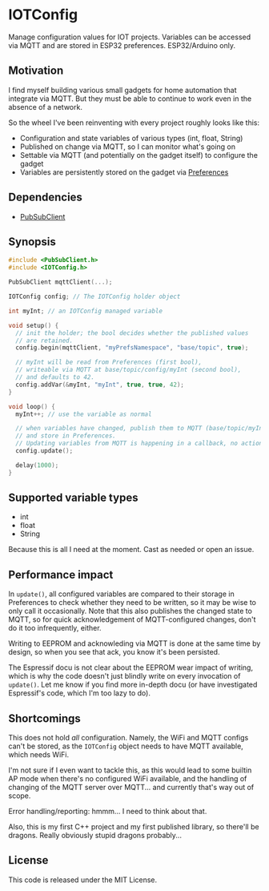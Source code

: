 # IOTConfig

Manage configuration values for IOT projects. Variables can be
accessed via MQTT and are stored in ESP32 preferences. ESP32/Arduino
only.

## Motivation

I find myself building various small gadgets for home automation that
integrate via MQTT. But they must be able to continue to work even in
the absence of a network.

So the wheel I've been reinventing with every project roughly looks
like this:

* Configuration and state variables of various types (int,
  float, String)
* Published on change via MQTT, so I can monitor what's going on
* Settable via MQTT (and potentially on the gadget itself) to
  configure the gadget
* Variables are persistently stored on the gadget via [Preferences](https://docs.espressif.com/projects/arduino-esp32/en/latest/tutorials/preferences.html)

## Dependencies

* [PubSubClient](https://github.com/knolleary/pubsubclient)

## Synopsis

```c++
#include <PubSubClient.h>
#include <IOTConfig.h>

PubSubClient mqttClient(...);

IOTConfig config; // The IOTConfig holder object

int myInt; // an IOTConfig managed variable

void setup() {
  // init the holder; the bool decides whether the published values
  // are retained.
  config.begin(mqttClient, "myPrefsNamespace", "base/topic", true);

  // myInt will be read from Preferences (first bool),
  // writeable via MQTT at base/topic/config/myInt (second bool),
  // and defaults to 42.
  config.addVar(&myInt, "myInt", true, true, 42);
}

void loop() {
  myInt++; // use the variable as normal

  // when variables have changed, publish them to MQTT (base/topic/myInt)
  // and store in Preferences.
  // Updating variables from MQTT is happening in a callback, no action needed.
  config.update();

  delay(1000);
}

```

## Supported variable types

* int
* float
* String

Because this is all I need at the moment. Cast as needed or open an
issue.

## Performance impact

In `update()`, all configured variables are compared to their storage
in Preferences to check whether they need to be written, so it may be
wise to only call it occasionally. Note that this also publishes the
changed state to MQTT, so for quick acknowledgement of MQTT-configured
changes, don't do it too infrequently, either.

Writing to EEPROM and acknowleding via MQTT is done at the same time
by design, so when you see that ack, you know it's been persisted.

The Espressif docu is not clear about the EEPROM wear impact of
writing, which is why the code doesn't just blindly write on every
invocation of `update()`. Let me know if you find more in-depth docu
(or have investigated Espressif's code, which I'm too lazy to do).

## Shortcomings

This does not hold *all* configuration. Namely, the WiFi and MQTT
configs can't be stored, as the `IOTConfig` object needs to have MQTT available, which needs WiFi.

I'm not sure if I even want to tackle this, as this would lead to some
builtin AP mode when there's no configured WiFi available, and the
handling of changing of the MQTT server over MQTT... and currently
that's way out of scope.

Error handling/reporting: hmmm... I need to think about that.

Also, this is my first C++ project and my first published library, so
there'll be dragons. Really obviously stupid dragons probably...

## License

This code is released under the MIT License.
